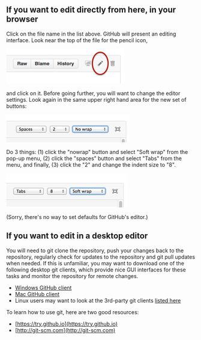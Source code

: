 ## If you want to edit directly from here, in your browser

Click on the file name in the list above.  GitHub will present an editing interface.  Look near the top of the file for the pencil icon,

![github-edit-buttons](https://github.com/mhucka/vireo/raw/master/.readme/github-edit-buttons.png)

and click on it.  Before going further, you will want to change the editor settings.  Look again in the same upper right hand area for the new set of buttons:

![github-edit-buttons](https://github.com/mhucka/vireo/raw/master/.readme/github-nowrap.png)

Do 3 things: (1) click the "nowrap" button and select "Soft wrap" from the pop-up menu, (2) click the "spaces" button and select "Tabs" from the menu, and finally, (3) click the "2" and change the indent size to "8".

![github-edit-buttons](https://github.com/mhucka/vireo/raw/master/.readme/github-soft-wrap.png)

(Sorry, there's no way to set defaults for GitHub's editor.)


## If you want to edit in a desktop editor

You will need to git clone the repository, push your changes back to the repository, regularly check for updates to the repository and git pull updates when needed.  If this is unfamiliar, you may want to download one of the following desktop git clients, which provide nice GUI interfaces for these tasks and monitor the repository for remote changes.

* [Windows GitHub client](https://windows.github.com)
* [Mac GitHub  client](https://mac.github.com)
* Linux users may want to look at the 3rd-party git clients [listed here](http://git-scm.com/download/gui/linux)

To learn how to use git, here are two good resources: 

* [https://try.github.io](https://try.github.io)
* [http://git-scm.com](http://git-scm.com)

